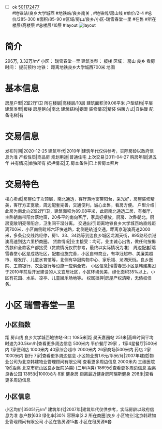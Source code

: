 - [ ] ok [501172477](https://bj.5i5j.com/ershoufang/501172477.html)  
 #地铁站/良乡大学城西 #地铁站/良乡南关 ,  #地铁线/房山线
#单价/2-4 #总价/285-300 #面积/85-90   #区域/房山/良乡/小区-瑞雪春堂一里 #在售 #所在楼层/高楼层 #总楼层/10层 #layout 
![layout](http://image2a.5i5j.com/bdir/layout/292331.jpg_P5.jpg) 
# 简介 
 296万,  3.32万/m² 
小区： 瑞雪春堂一里
建筑类型： 板楼
区域： 房山 良乡
看房时间： 提前预约
地铁： 距离地铁良乡大学城西700米 地图
# 基本信息 
 房屋户型|2室2厅1卫
所在楼层|高楼层/10层
建筑面积|89.08平米
户型结构|平层
建筑类型|板楼
房屋朝向|南北
建筑结构|钢混
装修情况|精装
供暖方式|自供暖
配备电梯|有
# 交易信息 
 发布时间|2020-12-25
建筑年代|2010年|建筑年代仅供参考，实际房龄以政府信息为准
产权性质|商品房
规划用途|普通住宅
上次交易|2011-04-27
购房年限|满五年
共有情况|单独所有
抵押情况|无
房本备件|已上传房本照片
# 交易特色 
 核心卖点|房屋位于次顶层，南北通透，客厅落地窗带阳台，采光好，房屋装修精美，客厅方正宽敞，周边配套完善，交通便利，诚心出售，看房方便。
户型介绍|此房为南北向2室2厅1卫，建筑面积为89.08平米，此房南北通透二居，有餐厅，主卧朝南带阳台落地窗，20多平的南向客厅，家具好摆放，厨房、次卧朝北，厨房宽敞明亮带阳台，卫生间干湿分离。
交通出行|距离地铁良乡大学城西站直线距离700米，小区南侧毗邻六环快速路，北侧是轨道交通，距离京港澳高速2000米，多条公交线路经停，房1、33、34路等到达良乡城区龙湖天街，895路经京港澳高速到达六里桥商圈。
贷款情况|业主接受：均可。业主诚心出售，做任何按揭贷款和全款客户都接受（贷款情况仅供参考，最终以实际情况为准）
周边配套|瑞雪春堂小区是成熟社区，配套设施完善，小区自带商业，有华冠超市、美廉美超市、理发厅、儿童水育馆等，北侧有华冠购物中心、家乐福、龙湖天街。良乡医院、工商银行、农业银行等设施一应俱全安。
小区信息|瑞雪春堂小区是韩建集团于2010年前后开发建设的人文宜居社区，小区环境优美，绿化面积35%以上，小区有花园、水系、凉亭、儿童娱乐场地等。
权属抵押|房屋产权清晰，无债权债务。
# 小区 瑞雪春堂一里
## 小区指数 
 距 房山线 良乡大学城西地铁站-B口 1085米|距 昊天嘉园站 251米|高峰时间平均时速为30.5km/h|查看更多周边信息
500米内 平价餐厅29家 ，1家4星餐厅|500米内 1家便利店
1000米内 40家综合超市
2000米内 26家商场|500米内 药店 2家
1000米内 银行 7家|查看更多周边信息
小区物业费1.6元/平米/月|2007年建成|物业公司为北京韩建物业管理顾问有限公司|查看更多周边信息
2000米内 三级医院 1家|距离 北京市房山区良乡医院(A类) (三甲/A类) 1869米|查看更多周边信息
距离 良香公园 1385米|1000米内 8家 健身房
距离最近健身房阿瑞斯健身 298米|查看更多周边信息
## 小区信息 
 小区均价|35051元/m²
建筑年代|2007年|建筑年代仅供参考，实际房龄以政府信息为准
总户数|633
绿化率|30%
容积率|2.2
所在商圈|良乡
小区物业|北京韩建物业管理顾问有限公司
小区在售房源15套
小区在租房源6套
